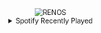 <div align="center">
<picture>
    <source media="(prefers-color-scheme: dark)" srcset="https://i.ibb.co/W00VvgP/output-gif.gif">
    <source media="(prefers-color-scheme: light)" srcset="https://i.ibb.co/W00VvgP/output-gif.gif">
    <img alt="RENOS" src="https://i.ibb.co/W00VvgP/output-gif.gif">
</picture>
<details>
<summary>Spotify Recently Played</summary>
<img src="https://spotify-recently-played-readme.vercel.app/api?user=31d6d6zerc5ct6kck32na2ozsqf4&unique=1&width=400" alt="Spotify" />
</details>
</div>

<!-- Image deletion URL: https://ibb.co/m00N56X/befc93b1deab94888cdf47b6b90054d0 -->